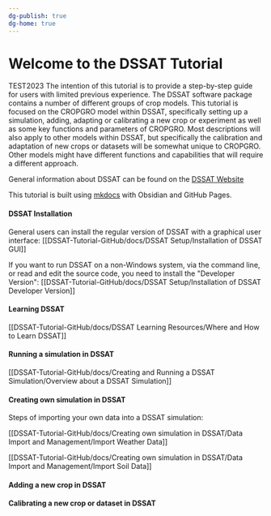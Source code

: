 ```yaml
---
dg-publish: true
dg-home: true
---
```


# Welcome to the DSSAT Tutorial

TEST2023
The intention of this tutorial is to provide a step-by-step guide for users with limited previous experience. The DSSAT software package contains a number of different groups of crop models. This tutorial is focused on the CROPGRO model within DSSAT, specifically setting up a simulation, adding, adapting or calibrating a new crop or experiment as well as some key functions and parameters of CROPGRO. Most descriptions will also apply to other models within DSSAT, but specifically the calibration and adaptation of new crops or datasets will be somewhat unique to CROPGRO. Other models might have different functions and capabilities that will require a different approach. 

General information about DSSAT can be found on the [DSSAT Website](https://dssat.net/)

This tutorial is built using [mkdocs](https://github.com/jobindjohn/obsidian-publish-mkdocs) with Obsidian and GitHub Pages. 

#### DSSAT Installation
General users can install the regular version of DSSAT with a graphical user interface: [[DSSAT-Tutorial-GitHub/docs/DSSAT Setup/Installation of DSSAT GUI]]

If you want to run DSSAT on a non-Windows system, via the command line, or read and edit the source code, you need to install the "Developer Version": [[DSSAT-Tutorial-GitHub/docs/DSSAT Setup/Installation of DSSAT Developer Version]]

#### Learning DSSAT

[[DSSAT-Tutorial-GitHub/docs/DSSAT Learning Resources/Where and How to Learn DSSAT]]

#### Running a simulation in DSSAT

[[DSSAT-Tutorial-GitHub/docs/Creating and Running a DSSAT Simulation/Overview about a DSSAT Simulation]]

#### Creating own simulation in DSSAT


Steps of importing your own data into a DSSAT simulation:

[[DSSAT-Tutorial-GitHub/docs/Creating own simulation in DSSAT/Data Import and Management/Import Weather Data]]

[[DSSAT-Tutorial-GitHub/docs/Creating own simulation in DSSAT/Data Import and Management/Import Soil Data]]

#### Adding a new crop in DSSAT


#### Calibrating a new crop or dataset in DSSAT

